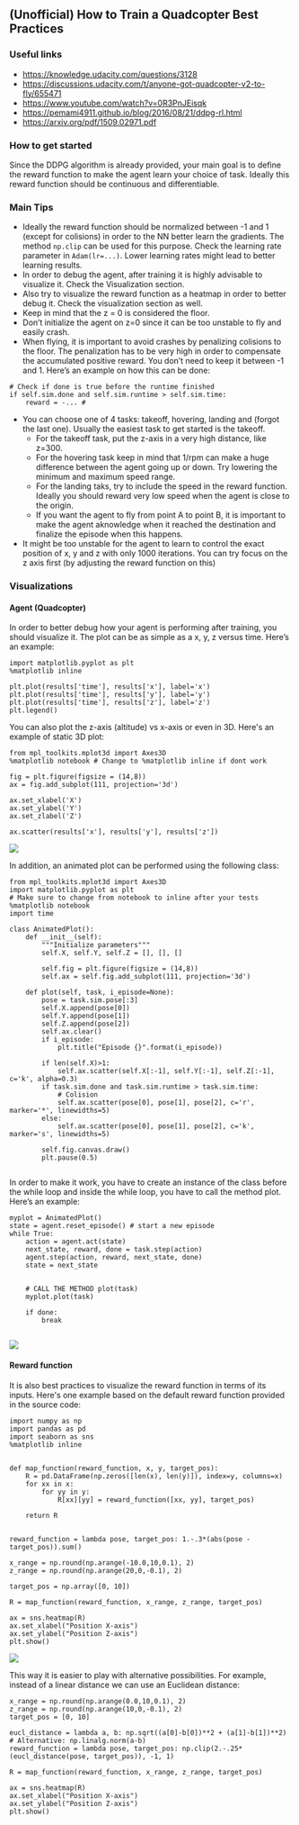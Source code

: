 
## (Unofficial) How to Train a Quadcopter Best Practices


### Useful links 
- https://knowledge.udacity.com/questions/3128
- https://discussions.udacity.com/t/anyone-got-quadcopter-v2-to-fly/655471
- https://www.youtube.com/watch?v=0R3PnJEisqk
- https://pemami4911.github.io/blog/2016/08/21/ddpg-rl.html
- https://arxiv.org/pdf/1509.02971.pdf

### How to get started
Since the DDPG algorithm is already provided, your main goal is to define the reward function to make the agent learn your choice of task. Ideally this reward function should be continuous and differentiable.

### Main Tips
- Ideally the reward function should be normalized between -1 and 1 (except for colisions) in order to the NN better learn the gradients. The method `np.clip` can be used for this purpose.
Check the learning rate parameter in `Adam(lr=...)`. Lower learning rates might lead to better learning results.
- In order to debug the agent, after training it is highly advisable to visualize it. Check the Visualization section. 
- Also try to visualize the reward function as a heatmap in order to better debug it. Check the visualization section as well. 
- Keep in mind that the z = 0 is considered the floor. 
- Don’t initialize the agent on z=0 since it can be too unstable to fly and easily crash.
- When flying, it is important to avoid crashes by penalizing colisions to the floor. The penalization has to be very high in order to compensate the accumulated positive reward. You don’t need to keep it between -1 and 1. Here’s an example on how this can be done:
```
# Check if done is true before the runtime finished
if self.sim.done and self.sim.runtime > self.sim.time:
    reward = -... # 
```

- You can choose one of 4 tasks: takeoff, hovering, landing and (forgot the last one). Usually the easiest task to get started is the takeoff. 
    - For the takeoff task, put the z-axis in a very high distance, like z=300. 
    - For the hovering task keep in mind that 1/rpm can make a huge difference between the agent going up or down. Try lowering the minimum and maximum speed range. 
    - For the landing taks, try to include the speed in the reward function. Ideally you should reward very low speed when the agent is close to the origin. 
    - If you want the agent to fly from point A to point B, it is important to make the agent aknowledge when it reached the destination and finalize the episode when this happens. 
- It might be too unstable for the agent to learn to control the exact position of x, y and z with only 1000 iterations. You can try focus on the z axis first (by adjusting the reward function on this)

### Visualizations
#### Agent (Quadcopter)
In order to better debug how your agent is performing after training, you should visualize it. The plot can be as simple as a x, y, z versus time. Here’s an example:
```
import matplotlib.pyplot as plt
%matplotlib inline
							
plt.plot(results['time'], results['x'], label='x')
plt.plot(results['time'], results['y'], label='y')
plt.plot(results['time'], results['z'], label='z')
plt.legend()

```

You can also plot the z-axis (altitude) vs x-axis or even in 3D. Here's an example of static 3D plot:

    from mpl_toolkits.mplot3d import Axes3D
    %matplotlib notebook # Change to %matplotlib inline if dont work
    
    fig = plt.figure(figsize = (14,8))
    ax = fig.add_subplot(111, projection='3d')
    
    ax.set_xlabel('X')
    ax.set_ylabel('Y')
    ax.set_zlabel('Z')
    
    ax.scatter(results['x'], results['y'], results['z'])
  
![](https://i.imgur.com/2Jeeq3d.gif)


In addition, an animated plot can be performed using the following class:

```
from mpl_toolkits.mplot3d import Axes3D
import matplotlib.pyplot as plt
# Make sure to change from notebook to inline after your tests
%matplotlib notebook
import time

class AnimatedPlot():
    def __init__(self):
        """Initialize parameters"""
        self.X, self.Y, self.Z = [], [], []

        self.fig = plt.figure(figsize = (14,8))
        self.ax = self.fig.add_subplot(111, projection='3d')

    def plot(self, task, i_episode=None):
        pose = task.sim.pose[:3]
        self.X.append(pose[0])
        self.Y.append(pose[1])
        self.Z.append(pose[2])
        self.ax.clear()
        if i_episode:
            plt.title("Episode {}".format(i_episode))

        if len(self.X)>1:
            self.ax.scatter(self.X[:-1], self.Y[:-1], self.Z[:-1], c='k', alpha=0.3)
        if task.sim.done and task.sim.runtime > task.sim.time:
            # Colision
            self.ax.scatter(pose[0], pose[1], pose[2], c='r', marker='*', linewidths=5)
        else:
            self.ax.scatter(pose[0], pose[1], pose[2], c='k', marker='s', linewidths=5)

        self.fig.canvas.draw()
        plt.pause(0.5)
    
```

In order to make it work, you have to create an instance of the class before the while loop and inside the while loop, you have to call the method plot. Here’s an example:

```
myplot = AnimatedPlot()
state = agent.reset_episode() # start a new episode
while True:
    action = agent.act(state) 
    next_state, reward, done = task.step(action)
    agent.step(action, reward, next_state, done)
    state = next_state
    

    # CALL THE METHOD plot(task)
    myplot.plot(task)

    if done:
        break
    
```

![](https://i.imgur.com/V5IATLa.gif)



#### Reward function
It is also best practices to visualize the reward function in terms of its inputs. Here's one example based on the default reward function provided in the source code:
```
import numpy as np
import pandas as pd
import seaborn as sns
%matplotlib inline


def map_function(reward_function, x, y, target_pos):
    R = pd.DataFrame(np.zeros([len(x), len(y)]), index=y, columns=x)
    for xx in x:
        for yy in y:
            R[xx][yy] = reward_function([xx, yy], target_pos)

    return R


reward_function = lambda pose, target_pos: 1.-.3*(abs(pose - target_pos)).sum()

x_range = np.round(np.arange(-10.0,10,0.1), 2)
z_range = np.round(np.arange(20,0,-0.1), 2)

target_pos = np.array([0, 10])

R = map_function(reward_function, x_range, z_range, target_pos)

ax = sns.heatmap(R)
ax.set_xlabel("Position X-axis")
ax.set_ylabel("Position Z-axis")
plt.show()
```

![](https://udacity-reviews-uploads.s3.us-west-2.amazonaws.com/_attachments/38140/1543196738/download.png)



This way it is easier to play with alternative possibilities. For example, instead of a linear distance we can use an Euclidean distance:

    x_range = np.round(np.arange(0.0,10,0.1), 2)
    z_range = np.round(np.arange(10,0,-0.1), 2)
    target_pos = [0, 10]
    
    eucl_distance = lambda a, b: np.sqrt((a[0]-b[0])**2 + (a[1]-b[1])**2) # Alternative: np.linalg.norm(a-b)
    reward_function = lambda pose, target_pos: np.clip(2.-.25*(eucl_distance(pose, target_pos)), -1, 1)
    
    R = map_function(reward_function, x_range, z_range, target_pos)
    
    ax = sns.heatmap(R)
    ax.set_xlabel("Position X-axis")
    ax.set_ylabel("Position Z-axis")
    plt.show()
    




